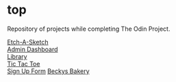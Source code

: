 # top
Repository of projects while completing The Odin Project. 

<a target="_blank" href="https://tjohnson009.github.io/top/etch-a-sketch">Etch-A-Sketch</a><br>
<a target="_blank" href="https://tjohnson009.github.io/top/admin-dashboard">Admin Dashboard</a><br>
<a target="_blank" href="https://tjohnson009.github.io/top/library">Library</a><br>
<a target="_blank" href="https://tjohnson009.github.io/top/tic-tac-toe">Tic Tac Toe</a><br>
<a target="_blank" href="https://tjohnson009.github.io/top/sign-up-form">Sign Up Form</a>
<a target="_blank" href="https://tjohnson009.github.io/top/beckys-bakery/dist">Beckys Bakery</a>
